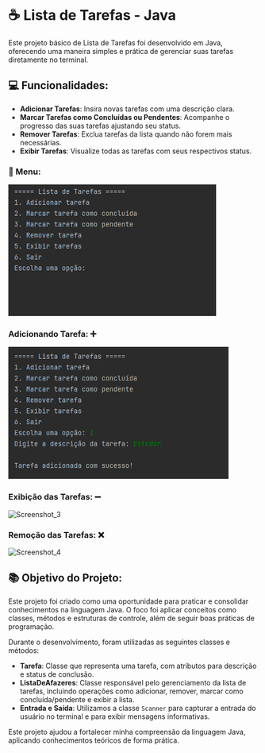 # ☕ Lista de Tarefas - Java

Este projeto básico de Lista de Tarefas foi desenvolvido em Java, oferecendo uma maneira simples e prática de gerenciar suas tarefas diretamente no terminal.

## 💻 Funcionalidades:

- **Adicionar Tarefas**: Insira novas tarefas com uma descrição clara.
- **Marcar Tarefas como Concluídas ou Pendentes**: Acompanhe o progresso das suas tarefas ajustando seu status.
- **Remover Tarefas**: Exclua tarefas da lista quando não forem mais necessárias.
- **Exibir Tarefas**: Visualize todas as tarefas com seus respectivos status.

### 📃 Menu:

![Screenshot_1](https://raw.githubusercontent.com/rafaellsilva17/projeto-lista-de-tarefas-java/main/images/menu.png)

### Adicionando Tarefa: ➕

![Screenshot_2](https://raw.githubusercontent.com/rafaellsilva17/projeto-lista-de-tarefas-java/main/images/adicionar.png)

### Exibição das Tarefas: ➖

![Screenshot_3]()

### Remoção das Tarefas: ❌

![Screenshot_4]()

## 📚 Objetivo do Projeto:

Este projeto foi criado como uma oportunidade para praticar e consolidar conhecimentos na linguagem Java. O foco foi aplicar conceitos como classes, métodos e estruturas de controle, além de seguir boas práticas de programação.

Durante o desenvolvimento, foram utilizadas as seguintes classes e métodos:

- **Tarefa**: Classe que representa uma tarefa, com atributos para descrição e status de conclusão.
- **ListaDeAfazeres**: Classe responsável pelo gerenciamento da lista de tarefas, incluindo operações como adicionar, remover, marcar como concluída/pendente e exibir a lista.
- **Entrada e Saída**: Utilizamos a classe `Scanner` para capturar a entrada do usuário no terminal e para exibir mensagens informativas.

Este projeto ajudou a fortalecer minha compreensão da linguagem Java, aplicando conhecimentos teóricos de forma prática.
